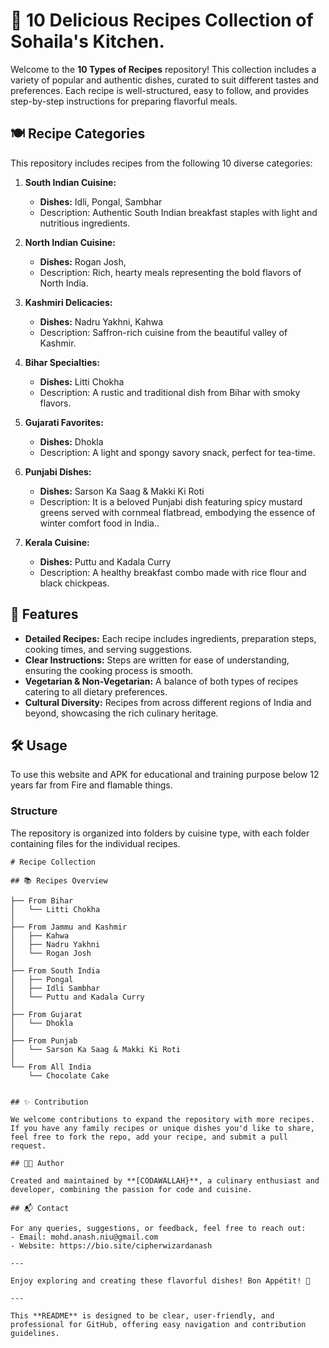 # 📖 10 Delicious Recipes Collection of Sohaila's Kitchen.

Welcome to the **10 Types of Recipes** repository! This collection includes a variety of popular and authentic dishes, curated to suit different tastes and preferences. Each recipe is well-structured, easy to follow, and provides step-by-step instructions for preparing flavorful meals.

## 🍽️ Recipe Categories

This repository includes recipes from the following 10 diverse categories:

1. **South Indian Cuisine:**
   - **Dishes:** Idli, Pongal, Sambhar
   - Description: Authentic South Indian breakfast staples with light and nutritious ingredients.

2. **North Indian Cuisine:**
   - **Dishes:** Rogan Josh,
   - Description: Rich, hearty meals representing the bold flavors of North India.

3. **Kashmiri Delicacies:**
   - **Dishes:** Nadru Yakhni, Kahwa
   - Description: Saffron-rich cuisine from the beautiful valley of Kashmir.

4. **Bihar Specialties:**
   - **Dishes:** Litti Chokha
   - Description: A rustic and traditional dish from Bihar with smoky flavors.

5. **Gujarati Favorites:**
   - **Dishes:** Dhokla
   - Description: A light and spongy savory snack, perfect for tea-time.

6. **Punjabi Dishes:**
   - **Dishes:** Sarson Ka Saag & Makki Ki Roti
   - Description: It is a beloved Punjabi dish featuring spicy mustard greens served with cornmeal flatbread, embodying the essence of winter comfort food in India..

7. **Kerala Cuisine:**
   - **Dishes:** Puttu and Kadala Curry
   - Description: A healthy breakfast combo made with rice flour and black chickpeas.

## 📝 Features

- **Detailed Recipes:** Each recipe includes ingredients, preparation steps, cooking times, and serving suggestions.
- **Clear Instructions:** Steps are written for ease of understanding, ensuring the cooking process is smooth.
- **Vegetarian & Non-Vegetarian:** A balance of both types of recipes catering to all dietary preferences.
- **Cultural Diversity:** Recipes from across different regions of India and beyond, showcasing the rich culinary heritage.

## 🛠️ Usage
To use this website and APK for educational and training purpose below 12 years far from Fire and flamable things.

### Structure

The repository is organized into folders by cuisine type, with each folder containing  files for the individual recipes.

```
# Recipe Collection

## 📚 Recipes Overview

├── From Bihar
│   └── Litti Chokha
│
├── From Jammu and Kashmir
│   ├── Kahwa
│   ├── Nadru Yakhni
│   └── Rogan Josh
│
├── From South India
│   ├── Pongal
│   ├── Idli Sambhar
│   └── Puttu and Kadala Curry
│
├── From Gujarat
│   └── Dhokla
│
├── From Punjab
│   └── Sarson Ka Saag & Makki Ki Roti
│
└── From All India
    └── Chocolate Cake


## ✨ Contribution

We welcome contributions to expand the repository with more recipes. If you have any family recipes or unique dishes you'd like to share, feel free to fork the repo, add your recipe, and submit a pull request.

## 👩‍🍳 Author

Created and maintained by **[CODAWALLAH}**, a culinary enthusiast and developer, combining the passion for code and cuisine.

## 📬 Contact

For any queries, suggestions, or feedback, feel free to reach out:
- Email: mohd.anash.niu@gmail.com
- Website: https://bio.site/cipherwizardanash

---

Enjoy exploring and creating these flavorful dishes! Bon Appétit! 🍴

--- 

This **README** is designed to be clear, user-friendly, and professional for GitHub, offering easy navigation and contribution guidelines.

